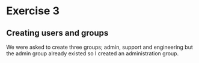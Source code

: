 # Exercise 3
## Creating users and groups
We were asked to create three groups; admin, support and engineering but the admin group already existed so I created an administration group.
